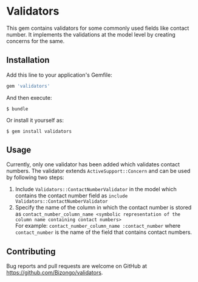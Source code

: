 # Validators

This gem contains validators for some commonly used fields like contact number. It implements the validations at the model level by creating concerns for the same.

## Installation

Add this line to your application's Gemfile:

```ruby
gem 'validators'
```

And then execute:

    $ bundle

Or install it yourself as:

    $ gem install validators

## Usage

Currently, only one validator has been added which validates contact numbers. The validator extends `ActiveSupport::Concern` and can be used by following two steps:

1. Include `Validators::ContactNumberValidator` in the model which contains the contact number field as `include Validators::ContactNumberValidator`
2. Specify the name of the column in which the contact number is stored as `contact_number_column_name <symbolic representation of the column name containing contact numbers>` <br/>
For example: `contact_number_column_name :contact_number` where `contact_number` is the name of the field that contains contact numbers.

## Contributing

Bug reports and pull requests are welcome on GitHub at https://github.com/Bizongo/validators.
